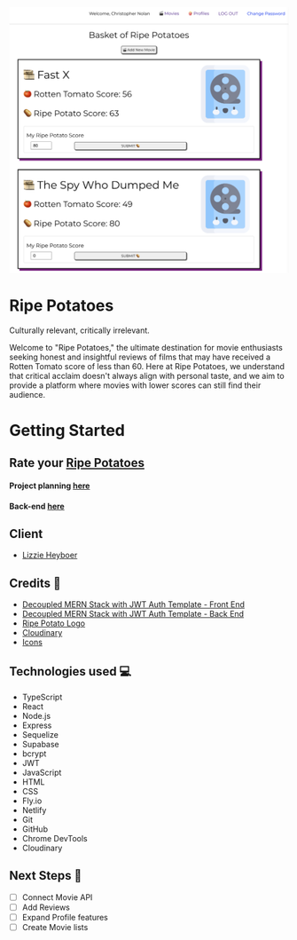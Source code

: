 ![Ripe Potatoes]( public/rpss2.png "ripepotatoes-screenshot")

# Ripe Potatoes
Culturally relevant, critically irrelevant.

Welcome to "Ripe Potatoes," the ultimate destination for movie enthusiasts seeking honest and insightful reviews of films that may have received a Rotten Tomato score of less than 60. Here at Ripe Potatoes, we understand that critical acclaim doesn't always align with personal taste, and we aim to provide a platform where movies with lower scores can still find their audience.

# Getting Started

## Rate your [Ripe Potatoes](https://ripepotatoes.netlify.app/ "Ripe Potatoes link")

#### Project planning [here](https://trello.com/b/NyTZ3VPn/reelvibes "Trello Board")

#### Back-end [here](https://github.com/jbot010/ripepotato-back-end)


## Client
* [Lizzie Heyboer](https://www.linkedin.com/in/lizzieheyboer/)

## Credits 🥔
* [Decoupled MERN Stack with JWT Auth Template - Front End](https://github.com/SEI-Remote/decoupled-pern-jwt-auth-template-front-end-ts)
* [Decoupled MERN Stack with JWT Auth Template - Back End](https://github.com/SEI-Remote/decoupled-pern-jwt-auth-template-back-end-cjs)
* [Ripe Potato Logo](https://www.brandcrowd.com/maker/logo/84315490-f703-4bb2-a8c4-dafe0b855354/draft/fc8a462f-0d25-42cc-8b08-0fbfef242b47)
* [Cloudinary](https://cloudinary.com/)
* [Icons](https://www.flaticon.com/)


## Technologies used 💻
* TypeScript
* React
* Node.js
* Express
* Sequelize
* Supabase
* bcrypt
* JWT
* JavaScript
* HTML
* CSS
* Fly.io
* Netlify
* Git
* GitHub
* Chrome DevTools
* Cloudinary

## Next Steps 🔮
- [ ] Connect Movie API
- [ ] Add Reviews
- [ ] Expand Profile features
- [ ] Create Movie lists